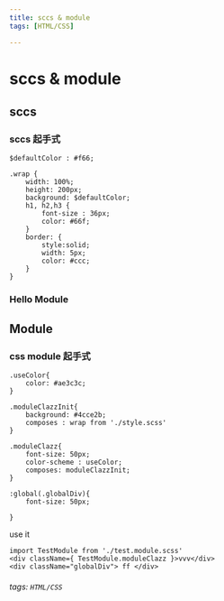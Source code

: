 ```yaml
---
title: sccs & module
tags: [HTML/CSS]

---
```


# sccs & module

## sccs 

### sccs 起手式
```css=
$defaultColor : #f66;

.wrap {
    width: 100%;
    height: 200px;
    background: $defaultColor;
    h1, h2,h3 {
        font-size : 36px;
        color: #66f;
    }
    border: {
        style:solid;
        width: 5px;
        color: #ccc;
    }
}
```

### Hello Module

## Module

### css module 起手式
 
```css=
.useColor{
    color: #ae3c3c;
}

.moduleClazzInit{
    background: #4cce2b;
    composes : wrap from './style.scss'
}

.moduleClazz{
    font-size: 50px;
    color-scheme : useColor;
    composes: moduleClazzInit;
}

:global(.globalDiv){
    font-size: 50px;
    
}
```

use it
```jsx!
import TestModule from './test.module.scss'
<div className={ TestModule.moduleClazz }>vvv</div>
<div className="globalDiv"> ff </div>
```

###### tags: `HTML/CSS`